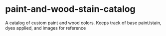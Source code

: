 # paint-and-wood-stain-catalog
A catalog of custom paint and wood colors.  Keeps track of base paint/stain, dyes applied, and images for reference
